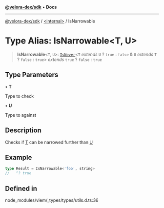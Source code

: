 [**@velora-dex/sdk**](../../README.md) • **Docs**

***

[@velora-dex/sdk](../../globals.md) / [\<internal\>](../README.md) / IsNarrowable

# Type Alias: IsNarrowable\<T, U\>

> **IsNarrowable**\<`T`, `U`\>: [`IsNever`](IsNever.md)\<`T` *extends* `U` ? `true` : `false` & `U` *extends* `T` ? `false` : `true`\> *extends* `true` ? `false` : `true`

## Type Parameters

• **T**

Type to check

• **U**

Type to against

## Description

Checks if [T](IsNarrowable.md) can be narrowed further than [U](IsNarrowable.md)

## Example

```ts
type Result = IsNarrowable<'foo', string>
//   ^? true
```

## Defined in

node\_modules/viem/\_types/types/utils.d.ts:36
